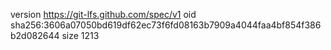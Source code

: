 version https://git-lfs.github.com/spec/v1
oid sha256:3606a07050bd619df62ec73f6fd08163b7909a4044faa4bf854f386b2d082644
size 1213
